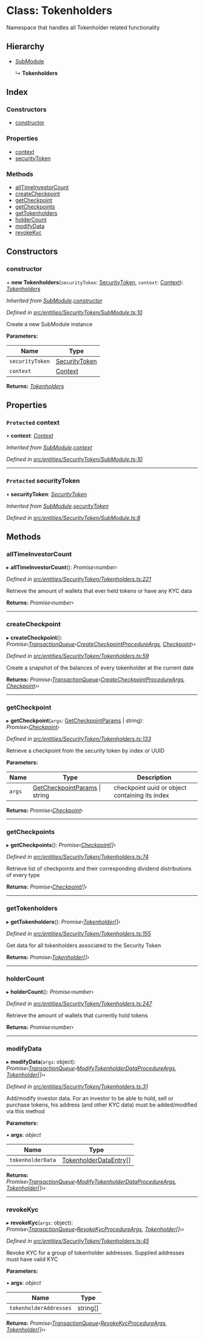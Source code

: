 # Class: Tokenholders

Namespace that handles all Tokenholder related functionality

## Hierarchy

* [SubModule](_entities_securitytoken_submodule_.submodule.md)

  ↳ **Tokenholders**

## Index

### Constructors

* [constructor](_entities_securitytoken_tokenholders_.tokenholders.md#constructor)

### Properties

* [context](_entities_securitytoken_tokenholders_.tokenholders.md#protected-context)
* [securityToken](_entities_securitytoken_tokenholders_.tokenholders.md#protected-securitytoken)

### Methods

* [allTimeInvestorCount](_entities_securitytoken_tokenholders_.tokenholders.md#alltimeinvestorcount)
* [createCheckpoint](_entities_securitytoken_tokenholders_.tokenholders.md#createcheckpoint)
* [getCheckpoint](_entities_securitytoken_tokenholders_.tokenholders.md#getcheckpoint)
* [getCheckpoints](_entities_securitytoken_tokenholders_.tokenholders.md#getcheckpoints)
* [getTokenholders](_entities_securitytoken_tokenholders_.tokenholders.md#gettokenholders)
* [holderCount](_entities_securitytoken_tokenholders_.tokenholders.md#holdercount)
* [modifyData](_entities_securitytoken_tokenholders_.tokenholders.md#modifydata)
* [revokeKyc](_entities_securitytoken_tokenholders_.tokenholders.md#revokekyc)

## Constructors

###  constructor

\+ **new Tokenholders**(`securityToken`: [SecurityToken](_entities_securitytoken_securitytoken_.securitytoken.md), `context`: [Context](_context_.context.md)): *[Tokenholders](_entities_securitytoken_tokenholders_.tokenholders.md)*

*Inherited from [SubModule](_entities_securitytoken_submodule_.submodule.md).[constructor](_entities_securitytoken_submodule_.submodule.md#constructor)*

*Defined in [src/entities/SecurityToken/SubModule.ts:10](https://github.com/PolymathNetwork/polymath-sdk/blob/45453ad/src/entities/SecurityToken/SubModule.ts#L10)*

Create a new SubModule instance

**Parameters:**

Name | Type |
------ | ------ |
`securityToken` | [SecurityToken](_entities_securitytoken_securitytoken_.securitytoken.md) |
`context` | [Context](_context_.context.md) |

**Returns:** *[Tokenholders](_entities_securitytoken_tokenholders_.tokenholders.md)*

## Properties

### `Protected` context

• **context**: *[Context](_context_.context.md)*

*Inherited from [SubModule](_entities_securitytoken_submodule_.submodule.md).[context](_entities_securitytoken_submodule_.submodule.md#protected-context)*

*Defined in [src/entities/SecurityToken/SubModule.ts:10](https://github.com/PolymathNetwork/polymath-sdk/blob/45453ad/src/entities/SecurityToken/SubModule.ts#L10)*

___

### `Protected` securityToken

• **securityToken**: *[SecurityToken](_entities_securitytoken_securitytoken_.securitytoken.md)*

*Inherited from [SubModule](_entities_securitytoken_submodule_.submodule.md).[securityToken](_entities_securitytoken_submodule_.submodule.md#protected-securitytoken)*

*Defined in [src/entities/SecurityToken/SubModule.ts:8](https://github.com/PolymathNetwork/polymath-sdk/blob/45453ad/src/entities/SecurityToken/SubModule.ts#L8)*

## Methods

###  allTimeInvestorCount

▸ **allTimeInvestorCount**(): *Promise‹number›*

*Defined in [src/entities/SecurityToken/Tokenholders.ts:221](https://github.com/PolymathNetwork/polymath-sdk/blob/45453ad/src/entities/SecurityToken/Tokenholders.ts#L221)*

Retrieve the amount of wallets that ever held tokens or have any KYC data

**Returns:** *Promise‹number›*

___

###  createCheckpoint

▸ **createCheckpoint**(): *Promise‹[TransactionQueue](_entities_transactionqueue_.transactionqueue.md)‹[CreateCheckpointProcedureArgs](../interfaces/_types_index_.createcheckpointprocedureargs.md), [Checkpoint](_entities_checkpoint_.checkpoint.md)››*

*Defined in [src/entities/SecurityToken/Tokenholders.ts:59](https://github.com/PolymathNetwork/polymath-sdk/blob/45453ad/src/entities/SecurityToken/Tokenholders.ts#L59)*

Create a snapshot of the balances of every tokenholder at the current date

**Returns:** *Promise‹[TransactionQueue](_entities_transactionqueue_.transactionqueue.md)‹[CreateCheckpointProcedureArgs](../interfaces/_types_index_.createcheckpointprocedureargs.md), [Checkpoint](_entities_checkpoint_.checkpoint.md)››*

___

###  getCheckpoint

▸ **getCheckpoint**(`args`: [GetCheckpointParams](../interfaces/_entities_securitytoken_tokenholders_.getcheckpointparams.md) | string): *Promise‹[Checkpoint](_entities_checkpoint_.checkpoint.md)›*

*Defined in [src/entities/SecurityToken/Tokenholders.ts:133](https://github.com/PolymathNetwork/polymath-sdk/blob/45453ad/src/entities/SecurityToken/Tokenholders.ts#L133)*

Retrieve a checkpoint from the security token by index or UUID

**Parameters:**

Name | Type | Description |
------ | ------ | ------ |
`args` | [GetCheckpointParams](../interfaces/_entities_securitytoken_tokenholders_.getcheckpointparams.md) &#124; string | checkpoint uuid or object containing its index  |

**Returns:** *Promise‹[Checkpoint](_entities_checkpoint_.checkpoint.md)›*

___

###  getCheckpoints

▸ **getCheckpoints**(): *Promise‹[Checkpoint](_entities_checkpoint_.checkpoint.md)[]›*

*Defined in [src/entities/SecurityToken/Tokenholders.ts:74](https://github.com/PolymathNetwork/polymath-sdk/blob/45453ad/src/entities/SecurityToken/Tokenholders.ts#L74)*

Retrieve list of checkpoints and their corresponding dividend distributions of every type

**Returns:** *Promise‹[Checkpoint](_entities_checkpoint_.checkpoint.md)[]›*

___

###  getTokenholders

▸ **getTokenholders**(): *Promise‹[Tokenholder](_entities_tokenholder_.tokenholder.md)[]›*

*Defined in [src/entities/SecurityToken/Tokenholders.ts:155](https://github.com/PolymathNetwork/polymath-sdk/blob/45453ad/src/entities/SecurityToken/Tokenholders.ts#L155)*

Get data for all tokenholders associated to the Security Token

**Returns:** *Promise‹[Tokenholder](_entities_tokenholder_.tokenholder.md)[]›*

___

###  holderCount

▸ **holderCount**(): *Promise‹number›*

*Defined in [src/entities/SecurityToken/Tokenholders.ts:247](https://github.com/PolymathNetwork/polymath-sdk/blob/45453ad/src/entities/SecurityToken/Tokenholders.ts#L247)*

Retrieve the amount of wallets that currently hold tokens

**Returns:** *Promise‹number›*

___

###  modifyData

▸ **modifyData**(`args`: object): *Promise‹[TransactionQueue](_entities_transactionqueue_.transactionqueue.md)‹[ModifyTokenholderDataProcedureArgs](../interfaces/_types_index_.modifytokenholderdataprocedureargs.md), [Tokenholder](_entities_tokenholder_.tokenholder.md)[]››*

*Defined in [src/entities/SecurityToken/Tokenholders.ts:31](https://github.com/PolymathNetwork/polymath-sdk/blob/45453ad/src/entities/SecurityToken/Tokenholders.ts#L31)*

Add/modify investor data. For an investor to be able to hold, sell or purchase tokens, his address (and other KYC data)
must be added/modified via this method

**Parameters:**

▪ **args**: *object*

Name | Type |
------ | ------ |
`tokenholderData` | [TokenholderDataEntry](../interfaces/_types_index_.tokenholderdataentry.md)[] |

**Returns:** *Promise‹[TransactionQueue](_entities_transactionqueue_.transactionqueue.md)‹[ModifyTokenholderDataProcedureArgs](../interfaces/_types_index_.modifytokenholderdataprocedureargs.md), [Tokenholder](_entities_tokenholder_.tokenholder.md)[]››*

___

###  revokeKyc

▸ **revokeKyc**(`args`: object): *Promise‹[TransactionQueue](_entities_transactionqueue_.transactionqueue.md)‹[RevokeKycProcedureArgs](../interfaces/_types_index_.revokekycprocedureargs.md), [Tokenholder](_entities_tokenholder_.tokenholder.md)[]››*

*Defined in [src/entities/SecurityToken/Tokenholders.ts:45](https://github.com/PolymathNetwork/polymath-sdk/blob/45453ad/src/entities/SecurityToken/Tokenholders.ts#L45)*

Revoke KYC for a group of tokenholder addresses. Supplied addresses must have valid KYC

**Parameters:**

▪ **args**: *object*

Name | Type |
------ | ------ |
`tokenholderAddresses` | string[] |

**Returns:** *Promise‹[TransactionQueue](_entities_transactionqueue_.transactionqueue.md)‹[RevokeKycProcedureArgs](../interfaces/_types_index_.revokekycprocedureargs.md), [Tokenholder](_entities_tokenholder_.tokenholder.md)[]››*
